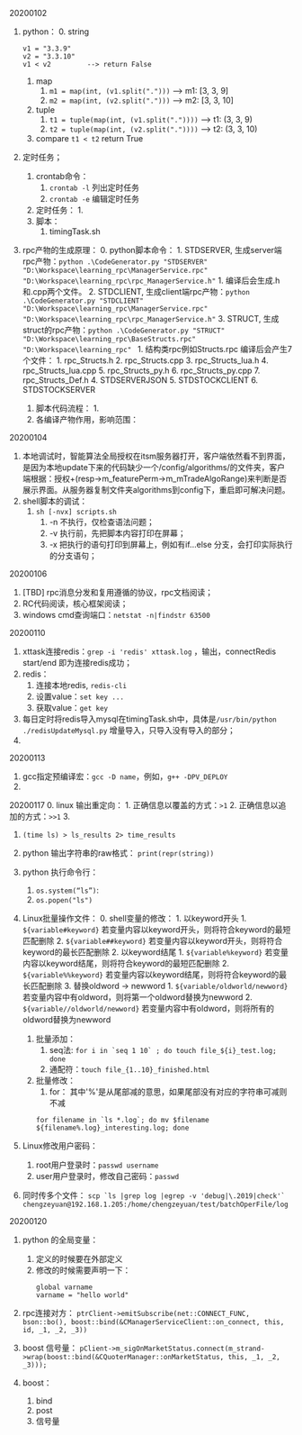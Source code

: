 20200102
1. python：
    0. string 
    ```
    v1 = "3.3.9"
    v2 = "3.3.10"
    v1 < v2         --> return False
    ```
    1. map
        1. `m1 = map(int, (v1.split(".")))`   --> m1: [3, 3, 9]
        2. `m2 = map(int, (v2.split(".")))`   --> m2: [3, 3, 10]
    2. tuple
        1. `t1 = tuple(map(int, (v1.split("."))))`   --> t1: (3, 3, 9)
        2. `t2 = tuple(map(int, (v2.split("."))))`   --> t2: (3, 3, 10)
    3. compare `t1 < t2` return True
    
2. 定时任务；
    1. crontab命令：
        1. `crontab -l` 列出定时任务
        2. `crontab -e` 编辑定时任务
    2. 定时任务：
        1. 
    3. 脚本：
        1. timingTask.sh
3. rpc产物的生成原理：
    0. python脚本命令：
        1. STDSERVER, 生成server端rpc产物：`python .\CodeGenerator.py "STDSERVER" "D:\Workspace\learning_rpc\ManagerService.rpc" "D:\Workspace\learning_rpc\rpc_ManagerService.h"` 
            1. 编译后会生成.h和.cpp两个文件。
        2. STDCLIENT, 生成client端rpc产物：`python .\CodeGenerator.py "STDCLIENT" "D:\Workspace\learning_rpc\ManagerService.rpc" "D:\Workspace\learning_rpc\rpc_ManagerService.h"` 
        3. STRUCT,    生成struct的rpc产物：`python .\CodeGenerator.py "STRUCT" "D:\Workspace\learning_rpc\BaseStructs.rpc" "D:\Workspace\learning_rpc" `
            1. 结构类rpc例如Structs.rpc 编译后会产生7个文件：
                1. rpc_Structs.h
                2. rpc_Structs.cpp
                3. rpc_Structs_lua.h
                4. rpc_Structs_lua.cpp
                5. rpc_Structs_py.h
                6. rpc_Structs_py.cpp
                7. rpc_Structs_Def.h
        4. STDSERVERJSON
        5. STDSTOCKCLIENT
        6. STDSTOCKSERVER
    1. 脚本代码流程：
        1. 
    2. 各编译产物作用，影响范围：
    
20200104
1. 本地调试时，智能算法全局授权在itsm服务器打开，客户端依然看不到界面，是因为本地update下来的代码缺少一个/config/algorithms/的文件夹，客户端根据：授权+(resp->m_featurePerm->m_mTradeAlgoRange)来判断是否展示界面。从服务器复制文件夹algorithms到config下，重启即可解决问题。
2. shell脚本的调试：
    1. `sh [-nvx] scripts.sh`
        1. -n 不执行，仅检查语法问题；
        2. -v 执行前，先把脚本内容打印在屏幕；
        3. -x 把执行的语句打印到屏幕上，例如有if...else 分支，会打印实际执行的分支语句；

20200106
1. [TBD] rpc消息分发和复用遵循的协议，rpc文档阅读；
2. RC代码阅读，核心框架阅读；
3. windows cmd查询端口：`netstat -n|findstr 63500`


20200110
1. xttask连接redis：`grep -i 'redis' xttask.log` ，输出，connectRedis start/end 即为连接redis成功；
2. redis：
    1. 连接本地redis, `redis-cli`
    2. 设置value：`set key ...`
    3. 获取value：`get key`
3. 每日定时将redis导入mysql在timingTask.sh中，具体是`/usr/bin/python ./redisUpdateMysql.py` 增量导入，只导入没有导入的部分；
4. 

20200113
1. gcc指定预编译宏：`gcc -D name`，例如，`g++ -DPV_DEPLOY`
2. 

20200117
0. linux 输出重定向：
    1. 正确信息以覆盖的方式：`>1` 
    2. 正确信息以追加的方式：`>>1`
    3. 
    
1. `(time ls) > ls_results 2> time_results`
2. python 输出字符串的raw格式： `print(repr(string))`
3. python 执行命令行：
    1. `os.system(“ls”)`: 
    2. `os.popen("ls")`
4. Linux批量操作文件：
    0. shell变量的修改：
        1. 以keyword开头
            1. `${variable#keyword}`  若变量内容以keyword开头，则将符合keyword的最短匹配删除
            2. `${variable##keyword}` 若变量内容以keyword开头，则将符合keyword的最长匹配删除
        2. 以keyword结尾
            1. `${variable%keyword}`  若变量内容以keyword结尾，则将符合keyword的最短匹配删除
            2. `${variable%%keyword}` 若变量内容以keyword结尾，则将符合keyword的最长匹配删除
        3. 替换oldword -> newword
            1. `${variable/oldworld/newword}`  若变量内容中有oldword，则将第一个oldword替换为newword
            2. `${variable//oldworld/newword}` 若变量内容中有oldword，则将所有的oldword替换为newword

            
    1. 批量添加：
        1. seq法: ```for i in `seq 1 10` ; do touch file_${i}_test.log; done```
        2. 通配符：`touch file_{1..10}_finished.html`
    2. 批量修改：
        1. for： 其中'%'是从尾部减的意思，如果尾部没有对应的字符串可减则不减
        ```
        for filename in `ls *.log`; do mv $filename ${filename%.log}_interesting.log; done
        ```
5. Linux修改用户密码：
    1. root用户登录时：`passwd username`
    2. user用户登录时，修改自己密码：`passwd`
    
6. 同时传多个文件：
```scp `ls |grep log |egrep -v 'debug|\.2019|check'` chengzeyuan@192.168.1.205:/home/chengzeyuan/test/batchOperFile/log```


20200120
1. python 的全局变量：
    1. 定义的时候要在外部定义
    2. 修改的时候需要声明一下：
        ```
        global varname
        varname = "hello world"
        ```
2. rpc连接对方：
```ptrClient->emitSubscribe(net::CONNECT_FUNC, bson::bo(), boost::bind(&CManagerServiceClient::on_connect, this, id, _1, _2, _3))```
3. boost 信号量：
```pClient->m_sigOnMarketStatus.connect(m_strand->wrap(boost::bind(&CQuoterManager::onMarketStatus, this, _1, _2, _3)));```


4. boost：
    1. bind
    2. post
    3. 信号量



























































